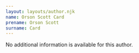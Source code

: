 ```yaml
---
layout: layouts/author.njk
name: Orson Scott Card
prename: Orson Scott
surname: Card
---
```

No additional information is available for this author.
